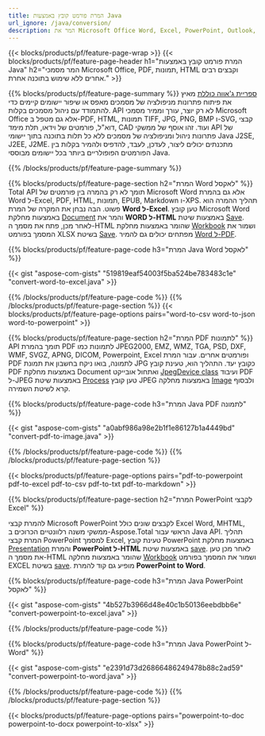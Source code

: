 ```yaml
---
title: המרת פורמט קובץ באמצעות Java 
url_ignore: /java/conversion/
description: המר את Microsoft Office Word, Excel, PowerPoint, Outlook, PDF, HTML, תמונות תלת-ממד, דיאגרמות, פורמטי וידאו ופורמטים שונים אחרים עם כמה שורות של קוד Java.
---
```


{{< blocks/products/pf/feature-page-wrap >}}
{{< blocks/products/pf/feature-page-header h1="המרת פורמט קובץ באמצעות Java" h2="המר מסמכי Microsoft Office, PDF, תמונות, HTML וקבצים רבים אחרים ללא שימוש בתוכנה אחרת." >}}

{{% blocks/products/pf/feature-page-summary %}}
[ספריית ג'אווה כוללת](https://products.aspose.com/total/java/) מאיץ את פיתוח פתרונות מניפולציה של מסמכים מאפס או שיפור יישומים קיימים כדי להתמודד עם ניהול מסמכים בקלות.  API לא רק יוצר, עורך וממיר מסמכי Microsoft Office אלא גם מטפל ב-PDF, HTML, תמונות TIFF, JPG, PNG, BMP ו-SVG, קבצי דוא"ל, פורמטים של וידאו, תלת מימד, CAD ועוד.  זהו אוסף של ממשקי API של פתרונות ניהול ומניפולציה של מסמכים ללא כל תלות בתוכנה בתוך יישומי Java J2SE, J2EE, J2ME. מתכנתים יכולים ליצור, לעדכן, לעבד, להדפיס ולהמיר בקלות בין הפורמטים הפופולריים ביותר בכל יישומים מבוססי Java.

{{% /blocks/products/pf/feature-page-summary  %}}

{{% blocks/products/pf/feature-page-section  h2="המרת Word לאקסל" %}}
Total API תומך לא רק בהמרה בין פורמטים של Microsoft Word אלא גם בהמרת Word ל-Excel, PDF, HTML, תמונות, EPUB, Markdown ו-XPS.  תהליך ההמרה הוא פשוט. הבה נבחן את המקרה של המרת **Word ל-Excel**.  טען קובץ Microsoft Word באמצעות מחלקת [Document](https://reference.aspose.com/words/java/com.aspose.words/Document) והמר את **WORD ל-HTML** באמצעות שיטת [Save](https://reference.aspose.com/words/java/com.aspose.words/Document#save(java.lang.String,com.aspose.words.SaveOptions)).  לאחר מכן, פתח את מסמך ה-HTML שהומר באמצעות מחלקת [Workbook](https://reference.aspose.com/cells/java/com.aspose.cells/Workbook) ושמור את המסמך בפורמט XLSX בשיטת [Save](https://reference.aspose.com/cells/java/com.aspose.cells/workbook#save(java.lang.String,%20com.aspose.cells.SaveOptions)).
 מפתחים יכולים גם להמיר [Word ל-PDF](https://products.aspose.com/words/java/conversion/word-to-pdf/).


{{% blocks/products/pf/feature-page-code h3="המרת Java Word לאקסל" %}}

{{< gist "aspose-com-gists" "519819eaf54003f5ba524be783483c1e" "convert-word-to-excel.java" >}}

{{% /blocks/products/pf/feature-page-code  %}}
{{% /blocks/products/pf/feature-page-section %}}
{{< blocks/products/pf/feature-page-options pairs="word-to-csv word-to-json word-to-powerpoint" >}}


{{% blocks/products/pf/feature-page-section  h2="המרת PDF לתמונות" %}}
API תומך בהמרת PDF לתמונות כמו JPEG2000, EMZ, WMZ, TGA, PSD, DXF, WMF, SVGZ, APNG, DICOM, Powerpoint, Excel ופורמטים אחרים.  עבור המרת PDF לתמונה, בואו ניקח בחשבון את תמונת JPG כקובץ יעד.  התהליך הוא, טעינת קובץ PDF באמצעות מחלקת Document ואתחול אובייקט [JpegDevice class](https://reference.aspose.com/pdf/java/aspose.pdf.devices/jpegdevice) ועיבוד PDF ל-JPEG באמצעות שיטת [Process](https://reference.aspose.com/pdf/java/aspose.pdf.devices.pagedevice/process/methods/1)
טען קובץ JPEG באמצעות מחלקה [Image](https://reference.aspose.com/imaging/java/aspose.imaging/image) ולבסוף קרא לשיטת השמירה.

{{% blocks/products/pf/feature-page-code h3="המרת Java PDF לתמונה" %}}

{{< gist "aspose-com-gists" "a0abf986a98e2b1f1e86127b1a4449bd" "convert-pdf-to-image.java" >}}


{{% /blocks/products/pf/feature-page-code  %}}
{{% /blocks/products/pf/feature-page-section %}}

{{< blocks/products/pf/feature-page-options pairs="pdf-to-powerpoint pdf-to-excel pdf-to-csv pdf-to-txt pdf-to-markdown" >}}

{{% blocks/products/pf/feature-page-section  h2="המרת PowerPoint לקבצי Excel" %}}

להמרת קבצי Microsoft PowerPoint לקבצים שונים כולל Excel Word, MHTML, ממשקי משנה רלוונטיים הכרוכים ב-Aspose.Total הראשי עבור Java API. תהליך המרת קבצי PowerPoint למסמך Excel, טעינת קובץ PowerPoint באמצעות מחלקת [Presentation](https://reference.aspose.com/slides/java/com.aspose.slides/Presentation) והמרת **PowerPoint ל-HTML** באמצעות שיטת [save](https://reference.aspose.com/slides/java/com.aspose.slides/Presentation#save-java.lang.String-int-com.aspose.slides.ISaveOptions-). לאחר מכן טען את מסמך ה-HTML שהומר באמצעות מחלקה [Workbook](https://reference.aspose.com/cells/java/com.aspose.cells/Workbook) ושמור את המסמך בפורמט EXCEL בשיטת [save](https://reference.aspose.com/cells/java/com.aspose.cells/workbook#save(java.lang.String,%20com.aspose.cells.SaveOptions)).  מופיע גם קוד להמרת **PowerPoint to Word**.

{{% blocks/products/pf/feature-page-code h3="המרת Java PowerPoint לאקסל" %}}

{{< gist "aspose-com-gists" "4b527b3966d48e40c1b50136eebdbb6e" "convert-powerpoint-to-excel.java" >}}

{{% /blocks/products/pf/feature-page-code %}}

{{% blocks/products/pf/feature-page-code h3="המרת Java PowerPoint ל-Word" %}}

{{< gist "aspose-com-gists" "e2391d73d26866486249478b88c2ad59" "convert-powerpoint-to-word.java" >}}

{{% /blocks/products/pf/feature-page-code %}}
{{% /blocks/products/pf/feature-page-section %}}

{{< blocks/products/pf/feature-page-options pairs="powerpoint-to-doc powerpoint-to-docx powerpoint-to-xlsx" >}}